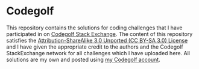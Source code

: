 # Codegolf

This repository contains the solutions for coding challenges that I have participated in on [Codegolf Stack Exchange](https://codegolf.stackexchange.com/). The content of this repository satisfies the [Attribution-ShareAlike 3.0 Unported (CC BY-SA 3.0) License](https://creativecommons.org/licenses/by-sa/3.0/) and I have given the appropriate credit to the authors and the Codegolf StackExchange network for all challenges which I have uploaded here. All solutions are my own and posted using [my Codegolf account](https://codegolf.stackexchange.com/users/110256/david-scholz).
